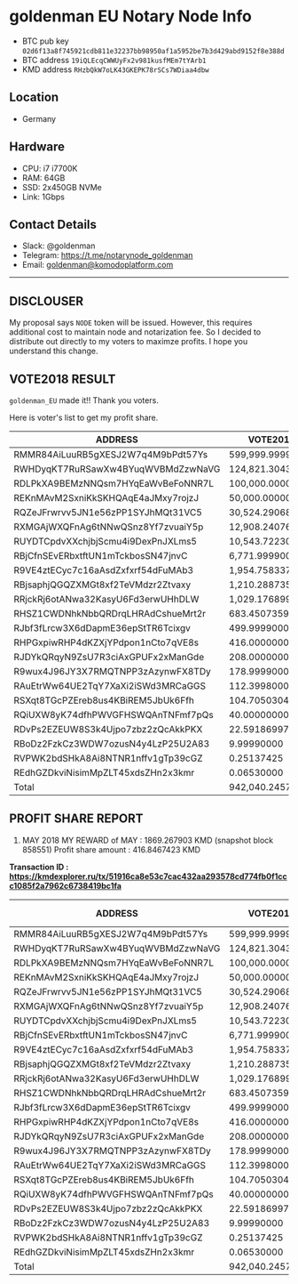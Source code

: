# goldenman EU Notary Node Info

* BTC pub key `02d6f13a8f745921cdb811e32237bb98950af1a5952be7b3d429abd9152f8e388d`
* BTC address `19iQLEcqCWWUyFx2v981kusfMEm7tYArb1`
* KMD address `RHzbQkW7oLK43GKEPK78rSCs7WDiaa4dbw`

## Location

* Germany

## Hardware

* CPU: i7 i7700K
* RAM: 64GB
* SSD: 2x450GB NVMe
* Link: 1Gbps

## Contact Details

* Slack: @goldenman
* Telegram: https://t.me/notarynode_goldenman
* Email: goldenman@komodoplatform.com

----------------------

## DISCLOUSER
My proposal says `NODE` token will be issued. However, this requires additional cost to maintain node and notarization fee.
So I decided to distribute out directly to my voters to maximze profits. I hope you understand this change.

## VOTE2018 RESULT

`goldenman_EU` made it!! Thank you voters.

Here is voter's list to get my profit share.

ADDRESS | VOTE2018 | %
--|---|--
RMMR84AiLuuRB5gXESJ2W7q4M9bPdt57Ys | 599,999.99990000  | 63.6915%
RWHDyqKT7RuRSawXw4BYuqWVBMdZzwNaVG | 124,821.30438650  | 13.2501%
RDLPkXA9BEMzNNQsm7HYqEaWvBeFoNNR7L | 100,000.00000000  | 10.6153%
REKnMAvM2SxniKkSKHQAqE4aJMxy7rojzJ | 50,000.00000000  | 5.3076%
RQZeJFrwrvv5JN1e56zPP1SYJhMQt31VC5 | 30,524.29068859  | 3.2402%
RXMGAjWXQFnAg6tNNwQSnz8Yf7zvuaiY5p | 12,908.24076680  | 1.3702%
RUYDTCpdvXXchjbjScmu4i9DexPnJXLms5 | 10,543.72230000  | 1.1192%
RBjCfnSEvERbxtftUN1mTckbosSN47jnvC | 6,771.99990000  | 0.7189%
R9VE4ztECyc7c16aAsdZxfxrf54dFuMAb3 | 1,954.75833779  | 0.2075%
RBjsaphjQGQZXMGt8xf2TeVMdzr2Ztvaxy | 1,210.28873587  | 0.1285%
RRjckRj6otANwa32KasyU6Fd3erwUHhDLW | 1,029.17689999  | 0.1092%
RHSZ1CWDNhkNbbQRDrqLHRAdCshueMrt2r | 683.45073599  | 0.0726%
RJbf3fLrcw3X6dDapmE36epStTR6Tcixgv | 499.99990000  | 0.0531%
RHPGxpiwRHP4dKZXjYPdpon1nCto7qVE8s | 416.00000000  | 0.0442%
RJDYkQRqyN9ZsU7R3ciAxGPUFx2xManGde | 208.00000000  | 0.0221%
R9wux4J96JY3X7RMQTNPP3zAzynwFX8TDy | 178.99990000  | 0.0190%
RAuEtrWw64UE2TqY7XaXi2iSWd3MRCaGGS | 112.39980000  | 0.0119%
RSXqt8TGcPZEreb8us4KBiREM5JbUk6Ffh | 104.70503041  | 0.0111%
RQiUXW8yK74dfhPWVGFHSWQAnTNFmf7pQs | 40.00000000  | 0.0042%
RDvPs2EZEUW8S3k4Ujpo7zbz2zQcAkkPKX | 22.59186997  | 0.0024%
RBoDz2FzkCz3WDW7ozusN4y4LzP25U2A83 | 9.99990000  | 0.0011%
RVPWK2bdSHkA8Ai8NTNR1nffv1gTp39cGZ | 0.25137425  | 0.0000%
REdhGZDkviNisimMpZLT45xdsZHn2x3kmr | 0.06530000  | 0.0000%
Total | 942,040.24572616  | 100.0000%


## PROFIT SHARE REPORT

1. MAY 2018 
MY REWARD of MAY : 1869.267903 KMD (snapshot block 858551)
Profit share amount : 416.8467423 KMD

**Transaction ID : https://kmdexplorer.ru/tx/51916ca8e53c7cac432aa293578cd774fb0f1ccc1085f2a7962c6738419bc1fa**

ADDRESS | VOTE2018 | % | Payback (KMD)
--|--|--|--
RMMR84AiLuuRB5gXESJ2W7q4M9bPdt57Ys | 599,999.99990000  | 63.6915% | 265.49613619 
RWHDyqKT7RuRSawXw4BYuqWVBMdZzwNaVG | 124,821.30438650  | 13.2501% | 55.23262339 
RDLPkXA9BEMzNNQsm7HYqEaWvBeFoNNR7L | 100,000.00000000  | 10.6153% | 44.24935604 
REKnMAvM2SxniKkSKHQAqE4aJMxy7rojzJ | 50,000.00000000  | 5.3076% | 22.12467802 
RQZeJFrwrvv5JN1e56zPP1SYJhMQt31VC5 | 30,524.29068859  | 3.2402% | 13.50680207 
RXMGAjWXQFnAg6tNNwQSnz8Yf7zvuaiY5p | 12,908.24076680  | 1.3702% | 5.71181342 
RUYDTCpdvXXchjbjScmu4i9DexPnJXLms5 | 10,543.72230000  | 1.1192% | 4.66552922 
RBjCfnSEvERbxtftUN1mTckbosSN47jnvC | 6,771.99990000  | 0.7189% | 2.99656635 
R9VE4ztECyc7c16aAsdZxfxrf54dFuMAb3 | 1,954.75833779  | 0.2075% | 0.86496798 
RBjsaphjQGQZXMGt8xf2TeVMdzr2Ztvaxy | 1,210.28873587  | 0.1285% | 0.53554497 
RRjckRj6otANwa32KasyU6Fd3erwUHhDLW | 1,029.17689999  | 0.1092% | 0.45540415 
RHSZ1CWDNhkNbbQRDrqLHRAdCshueMrt2r | 683.45073599  | 0.0726% | 0.30242255 
RJbf3fLrcw3X6dDapmE36epStTR6Tcixgv | 499.99990000  | 0.0531% | 0.22124674 
RHPGxpiwRHP4dKZXjYPdpon1nCto7qVE8s | 416.00000000  | 0.0442% | 0.18407732 
RJDYkQRqyN9ZsU7R3ciAxGPUFx2xManGde | 208.00000000  | 0.0221% | 0.09203866 
R9wux4J96JY3X7RMQTNPP3zAzynwFX8TDy | 178.99990000  | 0.0190% | 0.07920630 
RAuEtrWw64UE2TqY7XaXi2iSWd3MRCaGGS | 112.39980000  | 0.0119% | 0.04973619 
RSXqt8TGcPZEreb8us4KBiREM5JbUk6Ffh | 104.70503041  | 0.0111% | 0.04633130 
RQiUXW8yK74dfhPWVGFHSWQAnTNFmf7pQs | 40.00000000  | 0.0042% | 0.01769974 
RDvPs2EZEUW8S3k4Ujpo7zbz2zQcAkkPKX | 22.59186997  | 0.0024% | 0.00999676 
RBoDz2FzkCz3WDW7ozusN4y4LzP25U2A83 | 9.99990000  | 0.0011% | 0.00442489 
RVPWK2bdSHkA8Ai8NTNR1nffv1gTp39cGZ | 0.25137425  | 0.0000% | 0.00011123 
REdhGZDkviNisimMpZLT45xdsZHn2x3kmr | 0.06530000  | 0.0000% | 0.00002889 
Total | 942,040.24572616  | 100.0000% | 416.84674237 

